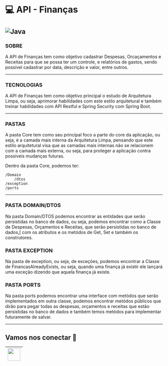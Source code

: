 # 💻 API - Finanças
![Java](https://img.shields.io/badge/java-%23ED8B00.svg?style=for-the-badge&logo=openjdk&logoColor=white)
---------
### SOBRE
A API de Finanças tem como objetivo cadastrar Despesas, Orcaçamentos e Receitas para que se possa ter um controle,
e relatórios de gastos, sendo possível cadastrar por data, descrição e valor, entre outros.

--------
### TECNOLOGIAS
A API de Finanças tem como objetivo principal o estudo de Arquitetura Limpa, ou seja, aprimorar habilidades com este
estilo arquitetural e também treinar habilidades com API Restful e Spring Security com Spring Boot.

--------
### PASTAS
A pasta Core tem como seu principal foco a parte do core da aplicação, ou seja, é a camada mais interna da Arquitetura Limpa,
pensando que este estilo arquitetural visa que as camadas mais internas não se relacionem com a camada mais externa,
ou seja, para proteger a aplicação contra possíveis mudanças futuras.

Dentro da pasta Core, podemos ter:

    /Domain
        /dtos
    /exception
    /ports
--------
### PASTA DOMAIN/DTOS
Na pasta Domain/DTOS podemos encontrar as entidades que serão persistidas no banco de dados,
ou seja, podemos encontrar como a Classe de Despesas, Orçamentos e Receitas, que serão persistidas no banco de dados,[
com os atributos e os metódos de Get, Set e também os construtores.
### PASTA EXCEPTION
Na pasta de exception, ou seja, de exceções, podemos encontrar a Classe de FinancasAlreadyExists, ou seja,
quando uma finança já existir ele lançará uma exceção dizendo que aquela finança já existe.
### PASTA PORTS
Na pasta ports podemos encontrar uma interface com metódos que serão implementados em outra classe,
podemos encontrar metódos públicos que dirão para pegar todas as despesas, orçamentos e receitas que estão persistidas
no banco de dados e também temos metódos para implementar futuramente de salvar.

--------
## Vamos nos conectar :handshake:

<a href="https://www.linkedin.com/in/mateusgd/"><img src="https://cdn2.iconfinder.com/data/icons/social-media-2285/512/1_Linkedin_unofficial_colored_svg-128.png" width="40"></a>|
|--
